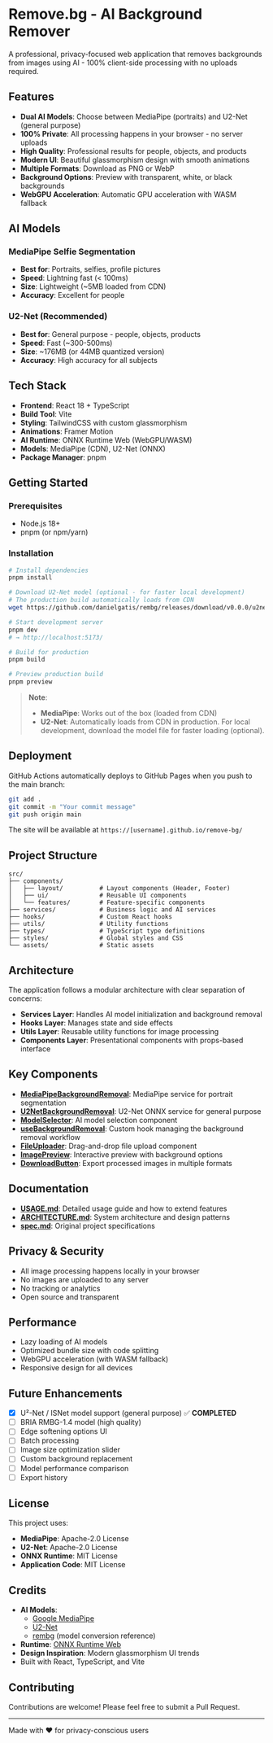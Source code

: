 # Remove.bg - AI Background Remover

A professional, privacy-focused web application that removes backgrounds from images using AI - 100% client-side processing with no uploads required.

## Features

- **Dual AI Models**: Choose between MediaPipe (portraits) and U2-Net (general purpose)
- **100% Private**: All processing happens in your browser - no server uploads
- **High Quality**: Professional results for people, objects, and products
- **Modern UI**: Beautiful glassmorphism design with smooth animations
- **Multiple Formats**: Download as PNG or WebP
- **Background Options**: Preview with transparent, white, or black backgrounds
- **WebGPU Acceleration**: Automatic GPU acceleration with WASM fallback

## AI Models

### MediaPipe Selfie Segmentation
- **Best for**: Portraits, selfies, profile pictures
- **Speed**: Lightning fast (< 100ms)
- **Size**: Lightweight (~5MB loaded from CDN)
- **Accuracy**: Excellent for people

### U2-Net (Recommended)
- **Best for**: General purpose - people, objects, products
- **Speed**: Fast (~300-500ms)
- **Size**: ~176MB (or 44MB quantized version)
- **Accuracy**: High accuracy for all subjects

## Tech Stack

- **Frontend**: React 18 + TypeScript
- **Build Tool**: Vite
- **Styling**: TailwindCSS with custom glassmorphism
- **Animations**: Framer Motion
- **AI Runtime**: ONNX Runtime Web (WebGPU/WASM)
- **Models**: MediaPipe (CDN), U2-Net (ONNX)
- **Package Manager**: pnpm

## Getting Started

### Prerequisites

- Node.js 18+
- pnpm (or npm/yarn)

### Installation

```bash
# Install dependencies
pnpm install

# Download U2-Net model (optional - for faster local development)
# The production build automatically loads from CDN
wget https://github.com/danielgatis/rembg/releases/download/v0.0.0/u2net.onnx -P public/models/

# Start development server
pnpm dev
# → http://localhost:5173/

# Build for production
pnpm build

# Preview production build
pnpm preview
```

> **Note**:
> - **MediaPipe**: Works out of the box (loaded from CDN)
> - **U2-Net**: Automatically loads from CDN in production. For local development, download the model file for faster loading (optional).

## Deployment

GitHub Actions automatically deploys to GitHub Pages when you push to the main branch:

```bash
git add .
git commit -m "Your commit message"
git push origin main
```

The site will be available at `https://[username].github.io/remove-bg/`

## Project Structure

```
src/
├── components/
│   ├── layout/          # Layout components (Header, Footer)
│   ├── ui/              # Reusable UI components
│   └── features/        # Feature-specific components
├── services/            # Business logic and AI services
├── hooks/               # Custom React hooks
├── utils/               # Utility functions
├── types/               # TypeScript type definitions
├── styles/              # Global styles and CSS
└── assets/              # Static assets
```

## Architecture

The application follows a modular architecture with clear separation of concerns:

- **Services Layer**: Handles AI model initialization and background removal
- **Hooks Layer**: Manages state and side effects
- **Utils Layer**: Reusable utility functions for image processing
- **Components Layer**: Presentational components with props-based interface

## Key Components

- **[MediaPipeBackgroundRemoval](src/services/MediaPipeBackgroundRemoval.ts)**: MediaPipe service for portrait segmentation
- **[U2NetBackgroundRemoval](src/services/U2NetBackgroundRemoval.ts)**: U2-Net ONNX service for general purpose
- **[ModelSelector](src/components/features/ModelSelector.tsx)**: AI model selection component
- **[useBackgroundRemoval](src/hooks/useBackgroundRemoval.ts)**: Custom hook managing the background removal workflow
- **[FileUploader](src/components/ui/FileUploader.tsx)**: Drag-and-drop file upload component
- **[ImagePreview](src/components/ui/ImagePreview.tsx)**: Interactive preview with background options
- **[DownloadButton](src/components/ui/DownloadButton.tsx)**: Export processed images in multiple formats

## Documentation

- **[USAGE.md](USAGE.md)**: Detailed usage guide and how to extend features
- **[ARCHITECTURE.md](ARCHITECTURE.md)**: System architecture and design patterns
- **[spec.md](spec.md)**: Original project specifications

## Privacy & Security

- All image processing happens locally in your browser
- No images are uploaded to any server
- No tracking or analytics
- Open source and transparent

## Performance

- Lazy loading of AI models
- Optimized bundle size with code splitting
- WebGPU acceleration (with WASM fallback)
- Responsive design for all devices

## Future Enhancements

- [x] U²-Net / ISNet model support (general purpose) ✅ **COMPLETED**
- [ ] BRIA RMBG-1.4 model (high quality)
- [ ] Edge softening options UI
- [ ] Batch processing
- [ ] Image size optimization slider
- [ ] Custom background replacement
- [ ] Model performance comparison
- [ ] Export history

## License

This project uses:
- **MediaPipe**: Apache-2.0 License
- **U2-Net**: Apache-2.0 License
- **ONNX Runtime**: MIT License
- **Application Code**: MIT License

## Credits

- **AI Models**:
  - [Google MediaPipe](https://github.com/google/mediapipe)
  - [U2-Net](https://github.com/xuebinqin/U-2-Net)
  - [rembg](https://github.com/danielgatis/rembg) (model conversion reference)
- **Runtime**: [ONNX Runtime Web](https://github.com/microsoft/onnxruntime)
- **Design Inspiration**: Modern glassmorphism UI trends
- Built with React, TypeScript, and Vite

## Contributing

Contributions are welcome! Please feel free to submit a Pull Request.

---

Made with ❤️ for privacy-conscious users
